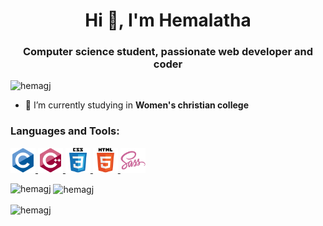 <h1 align="center">Hi 👋, I'm Hemalatha</h1>
<h3 align="center">Computer science student, passionate web developer and coder</h3>

<p align="left"> <img src="https://komarev.com/ghpvc/?username=hemagj&label=Profile%20views&color=0e75b6&style=flat" alt="hemagj" /> </p>

- 🌱 I’m currently studying in **Women's christian college**


<h3 align="left">Languages and Tools:</h3>
<p align="left"> <a href="https://www.cprogramming.com/" target="_blank"> <img src="https://raw.githubusercontent.com/devicons/devicon/master/icons/c/c-original.svg" alt="c" width="40" height="40"/> </a> <a href="https://www.w3schools.com/cpp/" target="_blank"> <img src="https://raw.githubusercontent.com/devicons/devicon/master/icons/cplusplus/cplusplus-original.svg" alt="cplusplus" width="40" height="40"/> </a> <a href="https://www.w3schools.com/css/" target="_blank"> <img src="https://raw.githubusercontent.com/devicons/devicon/master/icons/css3/css3-original-wordmark.svg" alt="css3" width="40" height="40"/> </a> <a href="https://www.w3.org/html/" target="_blank"> <img src="https://raw.githubusercontent.com/devicons/devicon/master/icons/html5/html5-original-wordmark.svg" alt="html5" width="40" height="40"/> </a> <a href="https://sass-lang.com" target="_blank"> <img src="https://raw.githubusercontent.com/devicons/devicon/master/icons/sass/sass-original.svg" alt="sass" width="40" height="40"/> </a> </p>

<p><img align="left" src="https://github-readme-stats.vercel.app/api/top-langs?username=hemagj&show_icons=true&locale=en&layout=compact" alt="hemagj" /></p>

<p>&nbsp;<img align="center" src="https://github-readme-stats.vercel.app/api?username=hemagj&show_icons=true&locale=en" alt="hemagj" /></p>

<p><img align="center" src="https://github-readme-streak-stats.herokuapp.com/?user=hemagj&" alt="hemagj" /></p>

